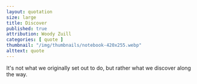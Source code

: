 ```yaml
---
layout: quotation
size: large
title: Discover
published: true
attribution: Woody Zuill
categories: [ quote ]
thumbnail: "/img/thumbnails/notebook-420x255.webp"
alttext: quote
---
```


It's not what we originally set out to do, but rather 
what we discover along the way.
